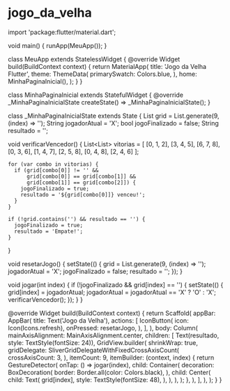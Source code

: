 # jogo_da_velha
import 'package:flutter/material.dart';

void main() {
  runApp(MeuApp());
}

class MeuApp extends StatelessWidget {
  @override
  Widget build(BuildContext context) {
    return MaterialApp(
      title: 'Jogo da Velha Flutter',
      theme: ThemeData(
        primarySwatch: Colors.blue,
      ),
      home: MinhaPaginaInicial(),
    );
  }
}

class MinhaPaginaInicial extends StatefulWidget {
  @override
  _MinhaPaginaInicialState createState() => _MinhaPaginaInicialState();
}

class _MinhaPaginaInicialState extends State<MinhaPaginaInicial> {
  List<String> grid = List.generate(9, (index) => '');
  String jogadorAtual = 'X';
  bool jogoFinalizado = false;
  String resultado = '';

  void verificarVencedor() {
    List<List<int>> vitorias = [
      [0, 1, 2], [3, 4, 5], [6, 7, 8],
      [0, 3, 6], [1, 4, 7], [2, 5, 8],
      [0, 4, 8], [2, 4, 6]
    ];

    for (var combo in vitorias) {
      if (grid[combo[0]] != '' &&
          grid[combo[0]] == grid[combo[1]] &&
          grid[combo[1]] == grid[combo[2]]) {
        jogoFinalizado = true;
        resultado = '${grid[combo[0]]} venceu!';
      }
    }

    if (!grid.contains('') && resultado == '') {
      jogoFinalizado = true;
      resultado = 'Empate!';
    }
  }

  void resetarJogo() {
    setState(() {
      grid = List.generate(9, (index) => '');
      jogadorAtual = 'X';
      jogoFinalizado = false;
      resultado = '';
    });
  }

  void jogar(int index) {
    if (!jogoFinalizado && grid[index] == '') {
      setState(() {
        grid[index] = jogadorAtual;
        jogadorAtual = jogadorAtual == 'X' ? 'O' : 'X';
        verificarVencedor();
      });
    }
  }

  @override
  Widget build(BuildContext context) {
    return Scaffold(
      appBar: AppBar(
        title: Text('Jogo da Velha'),
        actions: [
          IconButton(
            icon: Icon(Icons.refresh),
            onPressed: resetarJogo,
          ),
        ],
      ),
      body: Column(
        mainAxisAlignment: MainAxisAlignment.center,
        children: [
          Text(resultado, style: TextStyle(fontSize: 24)),
          GridView.builder(
            shrinkWrap: true,
            gridDelegate: SliverGridDelegateWithFixedCrossAxisCount(
              crossAxisCount: 3,
            ),
            itemCount: 9,
            itemBuilder: (context, index) {
              return GestureDetector(
                onTap: () => jogar(index),
                child: Container(
                  decoration: BoxDecoration(
                    border: Border.all(color: Colors.black),
                  ),
                  child: Center(
                    child: Text(
                      grid[index],
                      style: TextStyle(fontSize: 48),
                    ),
                  ),
                ),
              );
            },
          ),
        ],
      ),
    );
  }
}
